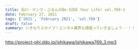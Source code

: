 ```yaml
---
title: 石川・ホンマ・ぶるんのBe-SIDE Your Life! vol.769-3
date: February 27, 2021
tags: ['2021', 'February 2021', 'vol.769']
draft: false
summary: いきなりスカイプ！エンタメ業界も頑張っていきましょう･･･！！
---
```


http://project-phi.ddo.jp/ishikawa/ishikawa769_3.mp3
